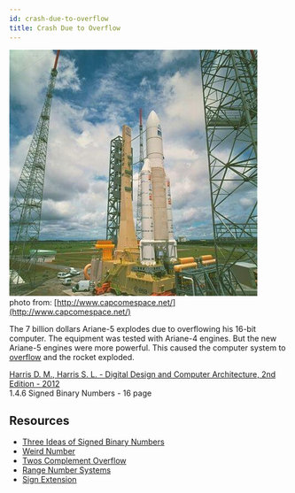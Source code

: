 ```yaml
---
id: crash-due-to-overflow
title: Crash Due to Overflow
---
```


[![Ariane-5](ariane-5-v88-pad-03.jpg)](ariane-5-v88-pad-03.jpg)  
photo from: [http://www.capcomespace.net/](http://www.capcomespace.net/)

The 7 billion dollars Ariane-5 explodes due to overflowing his 16-bit computer.
The equipment was tested with Ariane-4 engines. But
the new Ariane-5 engines were more powerful. This caused the computer system to [overflow](twos-complement-overflow) and the rocket exploded.

[Harris D. M., Harris S. L. - Digital Design and Computer Architecture, 2nd Edition - 2012](../../pdf/harris-d-m-harris-s-l-digital-design-and-computer-architecture-2nd-edition-2012.pdf)  
1.4.6 Signed Binary Numbers - 16 page

## Resources
- [Three Ideas of Signed Binary Numbers](three-ideas-signed-binary-numbers)
- [Weird Number](weird-number)
- [Twos Complement Overflow](twos-complement-overflow)
- [Range Number Systems](range-number-systems)
- [Sign Extension](sign-extension)